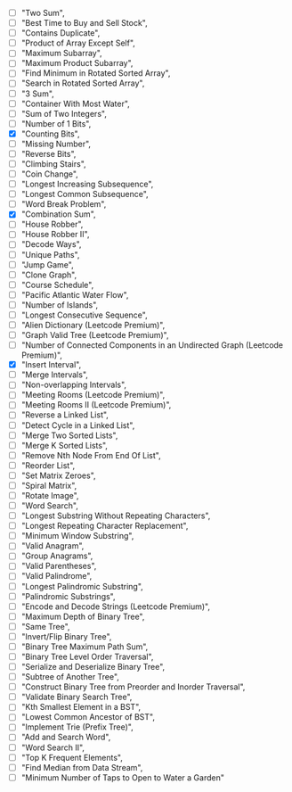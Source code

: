 - [ ] "Two Sum",
- [ ] "Best Time to Buy and Sell Stock",
- [ ] "Contains Duplicate",
- [ ] "Product of Array Except Self",
- [ ] "Maximum Subarray",
- [ ] "Maximum Product Subarray",
- [ ] "Find Minimum in Rotated Sorted Array",
- [ ] "Search in Rotated Sorted Array",
- [ ] "3 Sum",
- [ ] "Container With Most Water",
- [ ] "Sum of Two Integers",
- [ ] "Number of 1 Bits",
- [x] "Counting Bits",
- [ ] "Missing Number",
- [ ] "Reverse Bits",
- [ ] "Climbing Stairs",
- [ ] "Coin Change",
- [ ] "Longest Increasing Subsequence",
- [ ] "Longest Common Subsequence",
- [ ] "Word Break Problem",
- [x] "Combination Sum",
- [ ] "House Robber",
- [ ] "House Robber II",
- [ ] "Decode Ways",
- [ ] "Unique Paths",
- [ ] "Jump Game",
- [ ] "Clone Graph",
- [ ] "Course Schedule",
- [ ] "Pacific Atlantic Water Flow",
- [ ] "Number of Islands",
- [ ] "Longest Consecutive Sequence",
- [ ] "Alien Dictionary (Leetcode Premium)",
- [ ] "Graph Valid Tree (Leetcode Premium)",
- [ ] "Number of Connected Components in an Undirected Graph (Leetcode Premium)",
- [x] "Insert Interval",
- [ ] "Merge Intervals",
- [ ] "Non-overlapping Intervals",
- [ ] "Meeting Rooms (Leetcode Premium)",
- [ ] "Meeting Rooms II (Leetcode Premium)",
- [ ] "Reverse a Linked List",
- [ ] "Detect Cycle in a Linked List",
- [ ] "Merge Two Sorted Lists",
- [ ] "Merge K Sorted Lists",
- [ ] "Remove Nth Node From End Of List",
- [ ] "Reorder List",
- [ ] "Set Matrix Zeroes",
- [ ] "Spiral Matrix",
- [ ] "Rotate Image",
- [ ] "Word Search",
- [ ] "Longest Substring Without Repeating Characters",
- [ ] "Longest Repeating Character Replacement",
- [ ] "Minimum Window Substring",
- [ ] "Valid Anagram",
- [ ] "Group Anagrams",
- [ ] "Valid Parentheses",
- [ ] "Valid Palindrome",
- [ ] "Longest Palindromic Substring",
- [ ] "Palindromic Substrings",
- [ ] "Encode and Decode Strings (Leetcode Premium)",
- [ ] "Maximum Depth of Binary Tree",
- [ ] "Same Tree",
- [ ] "Invert/Flip Binary Tree",
- [ ] "Binary Tree Maximum Path Sum",
- [ ] "Binary Tree Level Order Traversal",
- [ ] "Serialize and Deserialize Binary Tree",
- [ ] "Subtree of Another Tree",
- [ ] "Construct Binary Tree from Preorder and Inorder Traversal",
- [ ] "Validate Binary Search Tree",
- [ ] "Kth Smallest Element in a BST",
- [ ] "Lowest Common Ancestor of BST",
- [ ] "Implement Trie (Prefix Tree)",
- [ ] "Add and Search Word",
- [ ] "Word Search II",
- [ ] "Top K Frequent Elements",
- [ ] "Find Median from Data Stream",
- [ ] "Minimum Number of Taps to Open to Water a Garden"